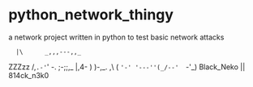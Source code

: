 # python_network_thingy
a network project written in python to test basic network attacks

      |\      _,,,---,,_
ZZZzz /,`.-'`'    -.  ;-;;,_
     |,4-  ) )-,_. ,\ (  `'-'
    '---''(_/--'  `-'\_)   Black_Neko || 814ck_n3k0
